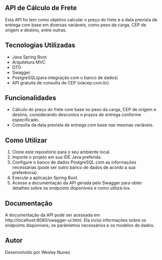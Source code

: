 ## API de Cálculo de Frete

Esta API foi tem como objetivo calcular o preço do frete e a data prevista de entrega com base em diversas variáveis, como peso da carga, CEP de origem e destino, entre outras.

## Tecnologias Utilizadas

- Java Spring Boot
- Arquitetura MVC
- DTO
- Swagger
- PostgreSQL(para integração com o banco de dados)
- API gratuita de consulta de CEP (viacep.com.br)

## Funcionalidades

- Cálculo do preço do frete com base no peso da carga, CEP de origem e destino, considerando descontos e prazos de entrega conforme especificado.
- Consulta da data prevista de entrega com base nas mesmas variáveis.

## Como Utilizar

1. Clone este repositório para o seu ambiente local.
2. Importe o projeto em sua IDE Java preferida.
3. Configure o banco de dados PostgreSQL com as informações necessárias (pode ser outro banco de dados de acordo a sua preferência).
4. Execute a aplicação Spring Boot.
5. Acesse a documentação da API gerada pelo Swagger para obter detalhes sobre os endpoints disponíveis e como utilizá-los.

## Documentação

A documentação da API pode ser acessada em http://localhost:8080/swagger-ui.html. Ela inclui informações sobre os endpoints disponíveis, os parâmetros necessários e os modelos de dados.

## Autor

Desenvolvido por Wesley Nunes
